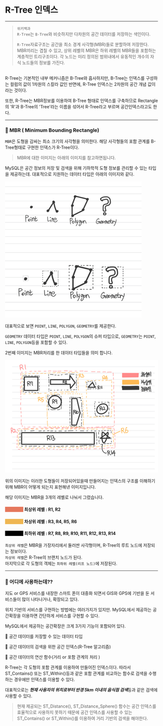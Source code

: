
# R-Tree 인덱스

---

> `위키백과` <br>
> `R-Tree`는 `B-Tree`와 비슷하지만 다차원의 공간 데이터를 저장하는 색인이다.
> 
> `R-Tree`자료구조는 공간을 최소 경계 사각형(MBR)들로 분할하여 저장한다.
> MBR끼리는 겹칠 수 있고, 상위 레벨의 MBR은 하위 레벨의 MBR들을 포함하는 계층적인 트리구조이다.
> 각 노드는 미리 정의된 범위내에서 유동적인 개수의 자식 노드들의 정보를 가진다.

<br>
R-Tree는 기본적인 내부 메커니즘은 B-Tree와 흡사하지만, B-Tree는 인덱스를 구성하는 컬럼의 값이 1차원의 스칼라 값인 반면에, R-Tree 인덱스는 2차원의 공간 개념 값이라는 것이다.

또한, R-Tree는 MBR정보를 이용하여 B-Tree 형태로 인덱스를 구축하므로 Rectangle의 'R'과 B-Tree의 'Tree'라는 이름을 섞어서 R-Tree라고 부르며 공간인덱스라고도 한다.

---

### 📑 MBR ( Minimum Bounding Rectangle)
`MBR`은 도형을 감싸는 최소 크기의 사각형을 의미한다. 해당 사각형들의 포함 관계를 
B-Tree형태로 구현한 인덱스가 R-Tree이다.

> MBR에 대한 이미지는 아래의 이미지를 참고하면됩니다.

MySQL은 공간 정보의 저장 및 검색을 위해 기하학적 도형 정보를 관리할 수 있는 타입을 제공하는데. 대표적으로 지원하는 데이터 타입은 아래의 이미지와 같다.


<img src="base.jpg" width="450"/>

<br>

<img src="base_1.jpg" width="450"/>

<br>

대표적으로 보면 `POINT`, `LINE`, `POLYGON`, `GEOMETRY`를 제공한다.

`GEOMETRY` 데이터 타입은 `POINT`, `LINE`, `POLYGON`의 슈퍼 타입으로,  `GEOMETRY`는 `POINT`, `LINE`, `POLYGON`등을 포함할 수 있다.

2번째 이미지는 MBR처리를 한 데이터 타입들을 의미 합니다.


<img src="mbr.jpg" width="640"/>

위의 이미지는 이러한 도형들이 저장되어있을때 만들어지는 인덱스의 구조를 이해하기 위해 MBR이 어떻게 되는지 표현해낸 이미지입니다.

해당 이미지는 MBR을 3개의 레벨로 나눠서 그렸습니다.

#### <mark style="background-color:#E5775C;">&nbsp;&nbsp;&nbsp;&nbsp;&nbsp;&nbsp;&nbsp;&nbsp;&nbsp;&nbsp;&nbsp;&nbsp;&nbsp;&nbsp;&nbsp;&nbsp;&nbsp;&nbsp;</mark> 최상위 레벨 : R1, R2
#### <mark style="background-color:#EFB652">&nbsp;&nbsp;&nbsp;&nbsp;&nbsp;&nbsp;&nbsp;&nbsp;&nbsp;&nbsp;&nbsp;&nbsp;&nbsp;&nbsp;&nbsp;&nbsp;&nbsp;&nbsp;</mark> 차상위 레벨 : R3, R4, R5, R6
#### <mark style="background-color:#000000">&nbsp;&nbsp;&nbsp;&nbsp;&nbsp;&nbsp;&nbsp;&nbsp;&nbsp;&nbsp;&nbsp;&nbsp;&nbsp;&nbsp;&nbsp;&nbsp;&nbsp;&nbsp;</mark> 최하위 레벨 : R7, R8, R9, R10, R11, R12, R13, R14

`최상위 레벨`은 MBR을 가장자리에서 둘러싼 사각형이며, R-Tree의 루트 노드에 저장되는 정보이다.<br>
`차상위 레벨`은 R-Tree의 브랜치 노드가 된다.<br>
마지막으로 각 도형의 객체는 `최하위 레벨(리프 노드)`에 저장된다.

---

### 📑 어디에 사용하는데??

지도 or GPS 서비스를 내장한 스마트 폰이 대중화 되면서 GIS와 GPS에 기반을 둔 서비스들이 많이 나타나거나, 확장되고 있다.

위치 기반의 서비스를 구현하는 방법에는 여러가지가 있지만. MySQL에서 제공하는 공간확장을 이용하면 간단하게 서비스를 구현할 수 있다.

MySQL에서 제공하는 공간확장은 크게 3가지 기능이 포함되어 있다.

🌟 공간 데이터를 저장할 수 있는 데이터 타입

🌟 공간 데이터의 검색을 위한 공간 인덱스(R-Tree 알고리즘)

🌟 공간 데이터의 연산 함수(거리 or 포함 관계의 처리 )


R-Tree는 각 도형의 포함 관계를 이용하여 만들어진 인덱스이다. 따라서 ST_Contains() 또는 ST_Within()등과 같은 포함 관계를 비교하는 함수로 검색을 
수행하는 경우에만 인덱스를 이용할 수 있다.

대표적으로는 <i><b>현재 사용자의 위치로부터 반경 5km 이내의 음식점 검색</b></i>등과 같은 검색에 사용할 수 있다.

> 현재 제공되는 ST_Distance(), ST_Distance_Sphere() 함수는 공간 인덱스를 효율적으로 사용하지 못하기 때문에
> 공간 인덱스를 사용할 수 있는 ST_Contains() or ST_Within()를 이용하여 거리 기반의 검색을 해야한다.


